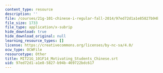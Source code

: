 ```yaml
---
content_type: resource
description: ''
file: /courses/21g-101-chinese-i-regular-fall-2014/97ed72d1a1e85827b94b469722bdc617_MIT21G_101F14_Motivating_Students_Chinese.vtt
file_size: 1733
file_type: application/x-subrip
hide_download: true
hide_download_original: null
learning_resource_types: []
license: https://creativecommons.org/licenses/by-nc-sa/4.0/
ocw_type: OCWFile
resourcetype: Other
title: MIT21G_101F14_Motivating_Students_Chinese.srt
uid: 97ed72d1-a1e8-5827-b94b-469722bdc617
---
```

